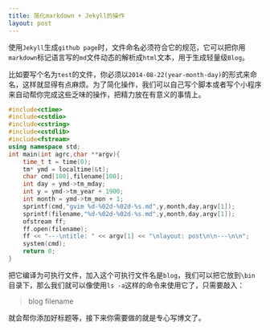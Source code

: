 ```yaml
---
title: 简化markdown + Jekyll的操作
layout: post
---
```


使用`Jekyll`生成`github page`时，文件命名必须符合它的规范，它可以把你用`markdown`标记语言写的`md`文件动态的解析成`html`文本，用于生成轻量级`Blog`。

比如要写个名为`test`的文件，你必须以`2014-08-22(year-month-day)`的形式来命名，这样就显得有点麻烦。为了简化操作，我们可以自己写个脚本或者写个小程序来自动帮你完成这些乏味的操作，把精力放在有意义的事情上。



```CPP
#include<ctime>
#include<cstdio>
#include<cstring>
#include<cstdlib>
#include<fstream>
using namespace std;
int main(int agrc,char **argv){
    time_t t = time(0);
    tm* ymd = localtime(&t);
    char cmd[100],filename[100];
    int day = ymd->tm_mday;
    int y = ymd->tm_year + 1900;
    int month = ymd->tm_mon + 1;
    sprintf(cmd,"gvim %d-%02d-%02d-%s.md",y,month,day,argv[1]);
    sprintf(filename,"%d-%02d-%02d-%s.md",y,month,day,argv[1]);
    ofstream ff;
    ff.open(filename);
    ff << "---\ntitle: " << argv[1] << "\nlayout: post\n\n---\n\n";
    system(cmd);
    return 0;
}
```

把它编译为可执行文件，加入这个可执行文件名是`blog`，我们可以把它放到`\bin`目录下，那么我们就可以像使用`ls -a`这样的命令来使用它了，只需要敲入：

>blog filename

就会帮你添加好标题等，接下来你需要做的就是专心写博文了。
